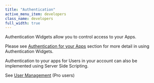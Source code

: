 ```yaml
---
title: "Authentication"
active_menu_item: developers
class_name: developers
full_width: true
---
```



Authentication Widgets allow you to control access to your Apps.

Please see [Authentication for your Apps](../../product-guide/advanced-features/authentication-for-your-apps/index.htm) section for more detail in using Authentication Widgets.

Authentication to your apps for Users in your account can also be implemented using Server Side Scripting.

See [User Management](../../scripting-apis/server-side-api/sys-object/user-management/index.htm) (Pro users)
